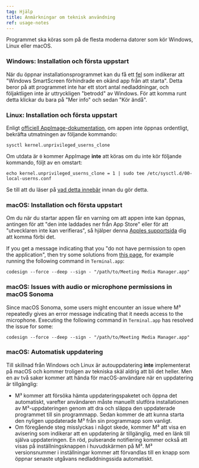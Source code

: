 ```yaml
---
tag: Hjälp
title: Anmärkningar om teknisk användning
ref: usage-notes
---
```


Programmet ska köras som på de flesta moderna datorer som kör Windows, Linux eller macOS.

### Windows: Installation och första uppstart

När du öppnar installationsprogrammet kan du få ett [fel](assets/img/other/win-smartscreen.png) som indikerar att "Windows SmartScreen förhindrade en okänd app från att starta". Detta beror på att programmet inte har ett stort antal nedladdningar, och följaktligen inte är uttryckligen "betrodd" av Windows. För att komma runt detta klickar du bara på "Mer info" och sedan "Kör ändå".

### Linux: Installation och första uppstart

Enligt [officiell AppImage-dokumentation](https://docs.appimage.org/user-guide/troubleshooting/electron-sandboxing.html), om appen inte öppnas ordentligt, bekräfta utmatningen av följande kommando:

`sysctl kernel.unprivileged_userns_clone`

Om utdata är `0` kommer AppImage **inte** att köras om du inte kör följande kommando, följt av en omstart:

`echo kernel.unprivileged_userns_clone = 1 | sudo tee /etc/sysctl.d/00-local-userns.conf`

Se till att du läser på [vad detta innebär](https://lwn.net/Articles/673597/) innan du gör detta.

### macOS: Installation och första uppstart

Om du när du startar appen får en varning om att appen inte kan öppnas, antingen för att "den inte laddades ner från App Store" eller för att "utvecklaren inte kan verifieras", så hjälper denna [Apples supportsida](https://support.apple.com/en-ca/HT202491) dig att komma förbi det.

If you get a message indicating that you "do not have permission to open the application", then try some solutions from [this page](https://stackoverflow.com/questions/64842819/cant-run-app-because-of-permission-in-big-sur/64895860), for example running the following command in `Terminal.app`:

`codesign --force --deep --sign - "/path/to/Meeting Media Manager.app"`

### macOS: Issues with audio or microphone permissions in macOS Sonoma

Since macOS Sonoma, some users might encounter an issue where M³ repeatedly gives an error message indicating that it needs access to the microphone. Executing the following command in `Terminal.app` has resolved the issue for some:

`codesign --force --deep --sign - "/path/to/Meeting Media Manager.app"`

### macOS: Automatisk uppdatering

Till skillnad från Windows och Linux är autouppdatering **inte** implementerat på macOS och kommer troligen av tekniska skäl aldrig att bli det heller. Men en av två saker kommer att hända för macOS-användare när en uppdatering är tillgänglig:

- M³ kommer att försöka hämta uppdateringspaketet och öppna det automatiskt, varefter användaren måste manuellt slutföra installationen av M³-uppdateringen genom att dra och släppa den uppdaterade programmet till sin programmapp. Sedan kommer de att kunna starta den nyligen uppdaterade M³ från sin programmapp som vanligt.
- Om föregående steg misslyckas i något skede, kommer M³ att visa en avisering som indikerar att en uppdatering är tillgänglig, med en länk till själva uppdateringen. En röd, pulserande notifiering kommer också att visas på inställningsknappen i huvudskärmen på M³. M³ versionsnummer i inställningar kommer att förvandlas till en knapp som öppnar senaste utgåvans nedladdningssida automatiskt.
